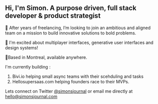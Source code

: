 ## Hi, I'm Simon. A purpose driven, full stack developer & product strategist

👀 After years of freelancing, I’m looking to join an ambitious and aligned team on a mission to build innovative solutions to bold problems.

🤔 I'm excited about multiplayer interfaces, generative user interfaces and design systems!

📍Based in Montreal, available anywhere.

I'm currently building : 
1. Bivi.io helping small async teams with their scehduling and tasks
2. Hellosupersaas.com helping founders race to their MVPs.

Lets connect on Twitter [@simonsjournal](https://twitter.com/simonsjournal) or email me directly at [hello@simonsjournal.com](mailto:hello@simonsjournal.com)
